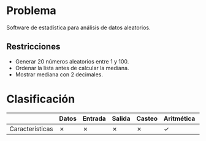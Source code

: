 # Problema

Software de estadística para análisis de datos aleatorios.

## Restricciones

- Generar 20 números aleatorios entre 1 y 100.
- Ordenar la lista antes de calcular la mediana.
- Mostrar mediana con 2 decimales.

# Clasificación
|  | Datos | Entrada | Salida | Casteo | Aritmética | Relacionales | Lógicos | Condicionales | Ciclo | Matrices | Funciones |
|----------|-------|---------|--------|--------|------------|--------------|---------|---------------|-------|----------|-------------|
| Características | ✗ | ✗ | ✗ | ✗ | ✓ | ✗ | ✗ | ✗ | ✗ | ✓ | ✗ |
